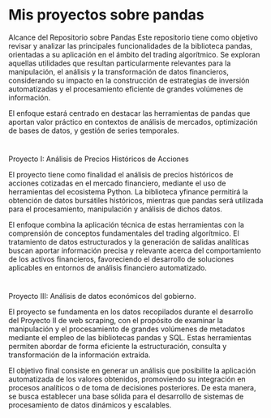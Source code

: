 # Mis proyectos sobre pandas

Alcance del Repositorio sobre Pandas
Este repositorio tiene como objetivo revisar y analizar las principales funcionalidades de la biblioteca pandas, orientadas a su aplicación en el ámbito del trading algorítmico. Se exploran aquellas utilidades que resultan particularmente relevantes para la manipulación, el análisis y la transformación de datos financieros, considerando su impacto en la construcción de estrategias de inversión automatizadas y el procesamiento eficiente de grandes volúmenes de información.

El enfoque estará centrado en destacar las herramientas de pandas que aportan valor práctico en contextos de análisis de mercados, optimización de bases de datos, y gestión de series temporales.

#
Proyecto I: Análisis de Precios Históricos de Acciones

El proyecto tiene como finalidad el análisis de precios históricos de acciones cotizadas en el mercado financiero, mediante el uso de herramientas del ecosistema Python. La biblioteca yfinance permitirá la obtención de datos bursátiles históricos, mientras que pandas será utilizada para el procesamiento, manipulación y análisis de dichos datos.

El enfoque combina la aplicación técnica de estas herramientas con la comprensión de conceptos fundamentales del trading algorítmico. El tratamiento de datos estructurados y la generación de salidas analíticas buscan aportar información precisa y relevante acerca del comportamiento de los activos financieros, favoreciendo el desarrollo de soluciones aplicables en entornos de análisis financiero automatizado.

#
Proyecto III: Análisis de datos económicos del gobierno.

El proyecto se fundamenta en los datos recopilados durante el desarrollo del Proyecto II de web scraping, con el propósito de examinar la manipulación y el procesamiento de grandes volúmenes de metadatos mediante el empleo de las bibliotecas pandas y SQL. Estas herramientas permiten abordar de forma eficiente la estructuración, consulta y transformación de la información extraída.

El objetivo final consiste en generar un análisis que posibilite la aplicación automatizada de los valores obtenidos, promoviendo su integración en procesos analíticos o de toma de decisiones posteriores. De esta manera, se busca establecer una base sólida para el desarrollo de sistemas de procesamiento de datos dinámicos y escalables.
